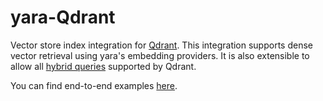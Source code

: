 # yara-Qdrant
Vector store index integration for [Qdrant](https://qdrant.tech/). This integration supports dense vector retrieval using yara's embedding providers. It is also extensible to allow all [hybrid queries](https://qdrant.tech/documentation/concepts/hybrid-queries/) supported by Qdrant.

You can find end-to-end examples [here](https://github.com/hivemindanthony/yara/tree/main/yara-qdrant/examples).
